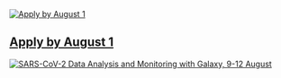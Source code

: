 
<div class="col-6">
  <a href="https://jxtxfoundation.org/scholarships/2021-genome-informatics">
    <img class="img-fluid" src="/images/news-graphics/2021-jxtx-gi-scholarships.png" style="max-width: 100%;" alt="Apply by August 1">
    <h2 class="display-5">Apply by August 1</h2>
  </a>
</div>
<div class="col-6">
  <a href="https://galaxyproject.eu/event/2021-06-21-sars-cov-2-data-analysis-monitoring-training/">
    <img class="img-fluid" src="/images/news-graphics/2021-08-sars-cov-2-data-analysis-monitoring-training.png" style="max-width: 100%;" alt="SARS-CoV-2 Data Analysis and Monitoring with Galaxy, 9-12 August">
  </a>
</div>
